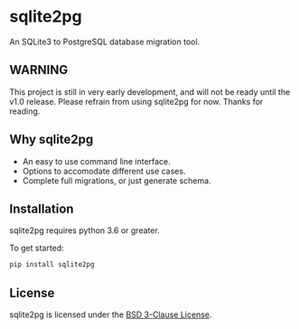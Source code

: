 # sqlite2pg

An SQLite3 to PostgreSQL database migration tool.

## WARNING

This project is still in very early development, and will not be ready until the v1.0 release.
Please refrain from using sqlite2pg for now. Thanks for reading.

## Why sqlite2pg

 - An easy to use command line interface.
 - Options to accomodate different use cases.
 - Complete full migrations, or just generate schema.

## Installation

sqlite2pg requires python 3.6 or greater.

To get started:
```bash
pip install sqlite2pg
```

## License

sqlite2pg is licensed under the [BSD 3-Clause License](https://github.com/Jonxslays/sqlite2pg/blob/master/LICENSE).
